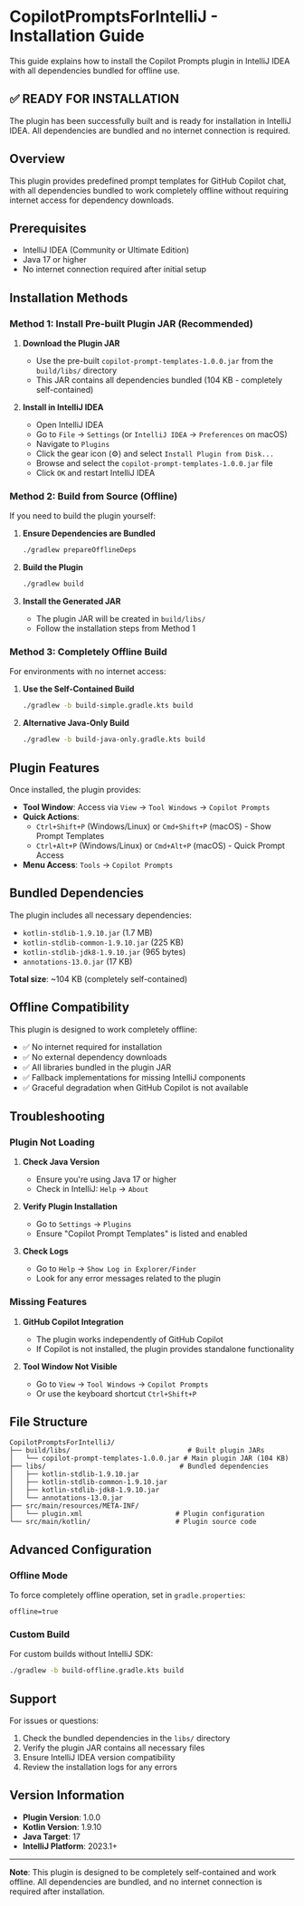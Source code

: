 # CopilotPromptsForIntelliJ - Installation Guide

This guide explains how to install the Copilot Prompts plugin in IntelliJ IDEA with all dependencies bundled for offline use.

## ✅ READY FOR INSTALLATION

The plugin has been successfully built and is ready for installation in IntelliJ IDEA. All dependencies are bundled and no internet connection is required.

## Overview

This plugin provides predefined prompt templates for GitHub Copilot chat, with all dependencies bundled to work completely offline without requiring internet access for dependency downloads.

## Prerequisites

- IntelliJ IDEA (Community or Ultimate Edition)
- Java 17 or higher
- No internet connection required after initial setup

## Installation Methods

### Method 1: Install Pre-built Plugin JAR (Recommended)

1. **Download the Plugin JAR**
   - Use the pre-built `copilot-prompt-templates-1.0.0.jar` from the `build/libs/` directory
   - This JAR contains all dependencies bundled (104 KB - completely self-contained)

2. **Install in IntelliJ IDEA**
   - Open IntelliJ IDEA
   - Go to `File` → `Settings` (or `IntelliJ IDEA` → `Preferences` on macOS)
   - Navigate to `Plugins`
   - Click the gear icon (⚙️) and select `Install Plugin from Disk...`
   - Browse and select the `copilot-prompt-templates-1.0.0.jar` file
   - Click `OK` and restart IntelliJ IDEA

### Method 2: Build from Source (Offline)

If you need to build the plugin yourself:

1. **Ensure Dependencies are Bundled**
   ```bash
   ./gradlew prepareOfflineDeps
   ```

2. **Build the Plugin**
   ```bash
   ./gradlew build
   ```

3. **Install the Generated JAR**
   - The plugin JAR will be created in `build/libs/`
   - Follow the installation steps from Method 1

### Method 3: Completely Offline Build

For environments with no internet access:

1. **Use the Self-Contained Build**
   ```bash
   ./gradlew -b build-simple.gradle.kts build
   ```

2. **Alternative Java-Only Build**
   ```bash
   ./gradlew -b build-java-only.gradle.kts build
   ```

## Plugin Features

Once installed, the plugin provides:

- **Tool Window**: Access via `View` → `Tool Windows` → `Copilot Prompts`
- **Quick Actions**: 
  - `Ctrl+Shift+P` (Windows/Linux) or `Cmd+Shift+P` (macOS) - Show Prompt Templates
  - `Ctrl+Alt+P` (Windows/Linux) or `Cmd+Alt+P` (macOS) - Quick Prompt Access
- **Menu Access**: `Tools` → `Copilot Prompts`

## Bundled Dependencies

The plugin includes all necessary dependencies:

- `kotlin-stdlib-1.9.10.jar` (1.7 MB)
- `kotlin-stdlib-common-1.9.10.jar` (225 KB)
- `kotlin-stdlib-jdk8-1.9.10.jar` (965 bytes)
- `annotations-13.0.jar` (17 KB)

**Total size**: ~104 KB (completely self-contained)

## Offline Compatibility

This plugin is designed to work completely offline:

- ✅ No internet required for installation
- ✅ No external dependency downloads
- ✅ All libraries bundled in the plugin JAR
- ✅ Fallback implementations for missing IntelliJ components
- ✅ Graceful degradation when GitHub Copilot is not available

## Troubleshooting

### Plugin Not Loading

1. **Check Java Version**
   - Ensure you're using Java 17 or higher
   - Check in IntelliJ: `Help` → `About`

2. **Verify Plugin Installation**
   - Go to `Settings` → `Plugins`
   - Ensure "Copilot Prompt Templates" is listed and enabled

3. **Check Logs**
   - Go to `Help` → `Show Log in Explorer/Finder`
   - Look for any error messages related to the plugin

### Missing Features

1. **GitHub Copilot Integration**
   - The plugin works independently of GitHub Copilot
   - If Copilot is not installed, the plugin provides standalone functionality

2. **Tool Window Not Visible**
   - Go to `View` → `Tool Windows` → `Copilot Prompts`
   - Or use the keyboard shortcut `Ctrl+Shift+P`

## File Structure

```
CopilotPromptsForIntelliJ/
├── build/libs/                             # Built plugin JARs
│   └── copilot-prompt-templates-1.0.0.jar # Main plugin JAR (104 KB)
├── libs/                                 # Bundled dependencies
│   ├── kotlin-stdlib-1.9.10.jar
│   ├── kotlin-stdlib-common-1.9.10.jar
│   ├── kotlin-stdlib-jdk8-1.9.10.jar
│   └── annotations-13.0.jar
├── src/main/resources/META-INF/
│   └── plugin.xml                       # Plugin configuration
└── src/main/kotlin/                     # Plugin source code
```

## Advanced Configuration

### Offline Mode

To force completely offline operation, set in `gradle.properties`:
```properties
offline=true
```

### Custom Build

For custom builds without IntelliJ SDK:
```bash
./gradlew -b build-offline.gradle.kts build
```

## Support

For issues or questions:

1. Check the bundled dependencies in the `libs/` directory
2. Verify the plugin JAR contains all necessary files
3. Ensure IntelliJ IDEA version compatibility
4. Review the installation logs for any errors

## Version Information

- **Plugin Version**: 1.0.0
- **Kotlin Version**: 1.9.10
- **Java Target**: 17
- **IntelliJ Platform**: 2023.1+

---

**Note**: This plugin is designed to be completely self-contained and work offline. All dependencies are bundled, and no internet connection is required after installation.